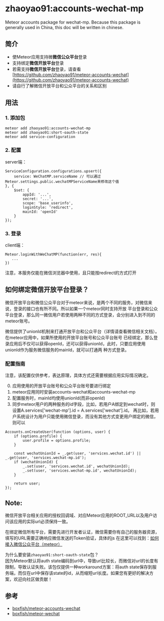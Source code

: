 # zhaoyao91:accounts-wechat-mp
Meteor accounts package for wechat-mp.
Because this package is generally used in China, this doc will be written in chinese.

## 简介
- 使Meteor应用支持微**微信公众平台**登录
- 支持绑定**微信开放平台**登录
- 若需支持**微信开放平台**登录，请查看[https://github.com/zhaoyao91/meteor-accounts-wechat](https://github.com/zhaoyao91/meteor-accounts-wechat)
- 请自行了解微信开放平台和公众平台的关系和区别

## 用法

### 1. 添加包
```
meteor add zhaoyao91:accounts-wechat-mp
meteor add zhaoyao91:short-oauth-state
meteor add service-configuration
```

### 2. 配置
server端：
```
ServiceConfiguration.configurations.upsert({
    service: WeChatMP.serviceName // 可以通过Meteor.settings.public.wechatMPServiceName来修改这个值
}, {
    $set: {
        appId: '...',
        secret: '...',
        scope: 'base_userinfo',
        loginStyle: 'redirect',
        mainId: 'openId'
    }
});
```

### 3. 登录
client端：
```
Meteor.loginWithWeChatMP(function(err, res){
   ... 
})
```
注意，本服务仅能在微信浏览器中使用，且只能按redirect的方式打开

## 如何绑定微信开放平台登录？
微信开放平台和微信公众平台对于meteor来说，是两个不同的服务，对微信来说，登录的接口也有所不同。所以如果一个meteor同时支持开放
平台登录和公众平台登录，那么同一微信用户若使用两种不同的方式登录，会分别进入到不同的meteor账号。

微信提供了unionId机制来打通开放平台和公众平台（详情请查看微信相关文档）。在meteor应用中，如果所使用的开放平台账号和公众平台账号
已经绑定，那么登录应用后不仅可以获得openId，还可以获得unionId，此时，只要应用使用unionId作为服务微信服务的mainId，就可以打通两
种方式登录。

### 配置指南
注意，该配置仅供参考，表达原理，具体方式还需要根据应用实际情况确定。

0. 应用使用的开放平台账号和公众平台账号要进行绑定
1. meteor应用同时安装accounts-wechat和accounts-wechat-mp
2. 配置服务时，mainId均使用unionId(而非openId)
3. 同步meteor用户的两种服务的id字段，比如，若用户A绑定到wechat时，则设置A.services['wechat-mp'].id = A.services['wechat'].id。
再比如，若用户系统设计为用户只能使用微信登录，而没有其他方式变更用户绑定的微信，则可以
```
Accounts.onCreateUser(function (options, user) {
    if (options.profile) {
        user.profile = options.profile;
    }

    const wechatUnionId = _.get(user, 'services.wechat.id') || _.get(user, 'services.wechat-mp.id');
    if (wechatUnionId) {
        _.set(user, 'services.wechat.id', wechatUnionId);
        _.set(user, 'services.wechat-mp.id', wechatUnionId);
    }

    return user;
});
```

## Note:
微信开放平台相关应用的授权回调域、对应Meteor应用的ROOT_URL以及用户访问该应用的实际url必须保持一致。

在绑定微信所有平台，需要先进行开发者认证，微信需要你有自己的服务器资源，填写的URL需要正确响应微信发送的Token验证，具体的js 在这里可以找到：[如何接入微信公众平台（meteor）](http://www.essamjo.com/2016/02/18/meteor%E9%AA%8C%E8%AF%81%E5%BE%AE%E4%BF%A1%E5%85%AC%E4%BC%97%E5%B9%B3%E5%8F%B0/)

为什么要安装`zhaoyao91:short-oauth-state`包？  
因为Meteor默认将auth state编码到url中，导致url比较长，而微信对url的长度有限制，导致认证失败。该包仅提供一种workaround方案：将auth state保存到服务端，而仅在url中保存该state的id，从而缩短url长度。如果您有更好的解决方案，欢迎向社区做贡献！

## 参考
- [boxfish/meteor-accounts-wechat](https://github.com/boxfish/meteor-accounts-wechat/)
- [boxfish/meteor-wechat](https://github.com/boxfish/meteor-wechat/)

